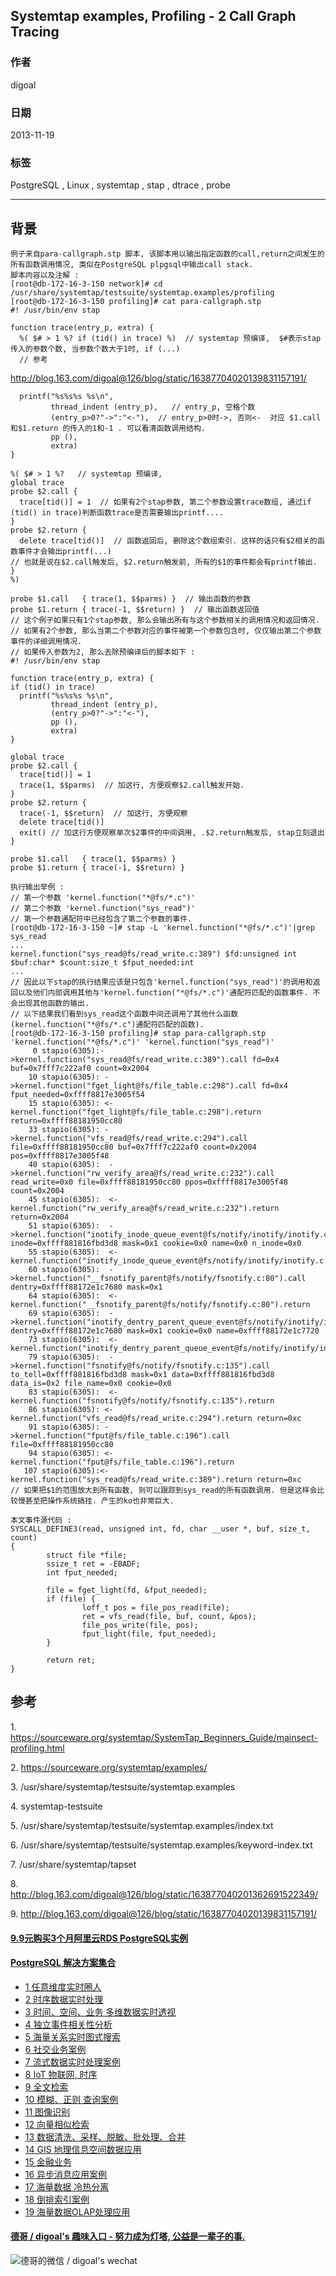 ## Systemtap examples, Profiling - 2 Call Graph Tracing  
                                                                                                                               
### 作者                                                                                                                           
digoal                                                                                                                             
                                                                                                                         
### 日期                                                                                                                                            
2013-11-19                                                                                                                    
                                                                                                                          
### 标签                                                                                                                         
PostgreSQL , Linux , systemtap , stap , dtrace , probe                                                                                                                          
                                                                                                                                                           
----                                                                                                                                   
                                                                                                                                                                       
## 背景      
```  
例子来自para-callgraph.stp 脚本, 该脚本用以输出指定函数的call,return之间发生的所有函数调用情况, 类似在PostgreSQL plpgsql中输出call stack.  
脚本内容以及注解 :   
[root@db-172-16-3-150 network]# cd /usr/share/systemtap/testsuite/systemtap.examples/profiling  
[root@db-172-16-3-150 profiling]# cat para-callgraph.stp  
#! /usr/bin/env stap  
  
function trace(entry_p, extra) {  
  %( $# > 1 %? if (tid() in trace) %)  // systemtap 预编译,  $#表示stap 传入的参数个数, 当参数个数大于1时, if (...)  
  // 参考  
```  
  
http://blog.163.com/digoal@126/blog/static/16387704020139831157191/  
  
```  
  printf("%s%s%s %s\n",  
         thread_indent (entry_p),   // entry_p, 空格个数  
         (entry_p>0?"->":"<-"),  // entry_p>0时->, 否则<-  对应 $1.call和$1.return 的传入的1和-1 . 可以看清函数调用结构.  
         pp (),  
         extra)  
}  
  
%( $# > 1 %?   // systemtap 预编译,   
global trace  
probe $2.call {  
  trace[tid()] = 1  // 如果有2个stap参数, 第二个参数设置trace数组, 通过if (tid() in trace)判断函数trace是否需要输出printf....  
}  
probe $2.return {  
  delete trace[tid()]  // 函数返回后, 删除这个数组索引. 这样的话只有$2相关的函数事件才会输出printf(...)  
// 也就是说在$2.call触发后, $2.return触发前, 所有的$1的事件都会有printf输出.  
}  
%)  
  
probe $1.call   { trace(1, $$parms) }  // 输出函数的参数  
probe $1.return { trace(-1, $$return) }  // 输出函数返回值  
// 这个例子如果只有1个stap参数, 那么会输出所有与这个参数相关的调用情况和返回情况.  
// 如果有2个参数, 那么当第二个参数对应的事件被第一个参数包含时, 仅仅输出第二个参数事件的详细调用情况.  
// 如果传入参数为2, 那么去除预编译后的脚本如下 :   
#! /usr/bin/env stap  
  
function trace(entry_p, extra) {  
if (tid() in trace)  
  printf("%s%s%s %s\n",  
         thread_indent (entry_p),  
         (entry_p>0?"->":"<-"),  
         pp (),  
         extra)  
}  
  
global trace  
probe $2.call {  
  trace[tid()] = 1  
  trace(1, $$parms)  // 加这行, 方便观察$2.call触发开始.  
}  
probe $2.return {  
  trace(-1, $$return)  // 加这行, 方便观察  
  delete trace[tid()]  
  exit() // 加这行方便观察单次$2事件的中间调用, .$2.return触发后, stap立刻退出  
}  
  
probe $1.call   { trace(1, $$parms) }  
probe $1.return { trace(-1, $$return) }  
  
执行输出举例 :   
// 第一个参数 'kernel.function("*@fs/*.c")'  
// 第二个参数 'kernel.function("sys_read")'  
// 第一个参数通配符中已经包含了第二个参数的事件.  
[root@db-172-16-3-150 ~]# stap -L 'kernel.function("*@fs/*.c")'|grep sys_read  
...  
kernel.function("sys_read@fs/read_write.c:389") $fd:unsigned int $buf:char* $count:size_t $fput_needed:int  
...  
// 因此以下stap的执行结果应该是只包含'kernel.function("sys_read")'的调用和返回以及他们内部调用其他与'kernel.function("*@fs/*.c")'通配符匹配的函数事件. 不会出现其他函数的输出.  
// 以下结果我们看到sys_read这个函数中间还调用了其他什么函数(kernel.function("*@fs/*.c")通配符匹配的函数).  
[root@db-172-16-3-150 profiling]# stap para-callgraph.stp 'kernel.function("*@fs/*.c")' 'kernel.function("sys_read")'  
     0 stapio(6305):->kernel.function("sys_read@fs/read_write.c:389").call fd=0x4 buf=0x7fff7c222af0 count=0x2004  
    10 stapio(6305): ->kernel.function("fget_light@fs/file_table.c:298").call fd=0x4 fput_needed=0xffff8817e3005f54  
    15 stapio(6305): <-kernel.function("fget_light@fs/file_table.c:298").return return=0xffff88181950cc80  
    33 stapio(6305): ->kernel.function("vfs_read@fs/read_write.c:294").call file=0xffff88181950cc80 buf=0x7fff7c222af0 count=0x2004 pos=0xffff8817e3005f48  
    40 stapio(6305):  ->kernel.function("rw_verify_area@fs/read_write.c:232").call read_write=0x0 file=0xffff88181950cc80 ppos=0xffff8817e3005f48 count=0x2004  
    45 stapio(6305):  <-kernel.function("rw_verify_area@fs/read_write.c:232").return return=0x2004  
    51 stapio(6305):  ->kernel.function("inotify_inode_queue_event@fs/notify/inotify/inotify.c:297").call inode=0xffff881816fbd3d8 mask=0x1 cookie=0x0 name=0x0 n_inode=0x0  
    55 stapio(6305):  <-kernel.function("inotify_inode_queue_event@fs/notify/inotify/inotify.c:297").return   
    60 stapio(6305):  ->kernel.function("__fsnotify_parent@fs/notify/fsnotify.c:80").call dentry=0xffff88172e1c7680 mask=0x1  
    64 stapio(6305):  <-kernel.function("__fsnotify_parent@fs/notify/fsnotify.c:80").return   
    69 stapio(6305):  ->kernel.function("inotify_dentry_parent_queue_event@fs/notify/inotify/inotify.c:329").call dentry=0xffff88172e1c7680 mask=0x1 cookie=0x0 name=0xffff88172e1c7720  
    73 stapio(6305):  <-kernel.function("inotify_dentry_parent_queue_event@fs/notify/inotify/inotify.c:329").return   
    79 stapio(6305):  ->kernel.function("fsnotify@fs/notify/fsnotify.c:135").call to_tell=0xffff881816fbd3d8 mask=0x1 data=0xffff881816fbd3d8 data_is=0x2 file_name=0x0 cookie=0x0  
    83 stapio(6305):  <-kernel.function("fsnotify@fs/notify/fsnotify.c:135").return   
    86 stapio(6305): <-kernel.function("vfs_read@fs/read_write.c:294").return return=0xc  
    91 stapio(6305): ->kernel.function("fput@fs/file_table.c:196").call file=0xffff88181950cc80  
    94 stapio(6305): <-kernel.function("fput@fs/file_table.c:196").return   
   107 stapio(6305):<-kernel.function("sys_read@fs/read_write.c:389").return return=0xc  
// 如果把$1的范围放大到所有函数, 则可以跟踪到sys_read的所有函数调用. 但是这样会比较慢甚至把操作系统搞挂. 产生的ko也非常巨大.  
  
本文事件源代码 :   
SYSCALL_DEFINE3(read, unsigned int, fd, char __user *, buf, size_t, count)  
{  
        struct file *file;  
        ssize_t ret = -EBADF;  
        int fput_needed;  
  
        file = fget_light(fd, &fput_needed);  
        if (file) {  
                loff_t pos = file_pos_read(file);  
                ret = vfs_read(file, buf, count, &pos);  
                file_pos_write(file, pos);  
                fput_light(file, fput_needed);  
        }  
  
        return ret;  
}  
```  
  
## 参考  
1\. https://sourceware.org/systemtap/SystemTap_Beginners_Guide/mainsect-profiling.html  
  
2\. https://sourceware.org/systemtap/examples/  
  
3\. /usr/share/systemtap/testsuite/systemtap.examples  
  
4\. systemtap-testsuite  
  
5\. /usr/share/systemtap/testsuite/systemtap.examples/index.txt  
  
6\. /usr/share/systemtap/testsuite/systemtap.examples/keyword-index.txt  
  
7\. /usr/share/systemtap/tapset  
  
8\. http://blog.163.com/digoal@126/blog/static/163877040201362691522349/  
  
9\. http://blog.163.com/digoal@126/blog/static/16387704020139831157191/  
      
  
  
  
  
  
  
  
  
  
  
  
  
  
  
  
  
  
  
  
  
  
  
  
  
  
  
  
  
  
  
  
  
  
  
  
  
  
  
  
  
  
  
  
  
  
#### [9.9元购买3个月阿里云RDS PostgreSQL实例](https://www.aliyun.com/database/postgresqlactivity "57258f76c37864c6e6d23383d05714ea")
  
  
#### [PostgreSQL 解决方案集合](https://yq.aliyun.com/topic/118 "40cff096e9ed7122c512b35d8561d9c8")
- [1 任意维度实时圈人](https://yq.aliyun.com/topic/118 "40cff096e9ed7122c512b35d8561d9c8")
- [2 时序数据实时处理](https://yq.aliyun.com/topic/118 "40cff096e9ed7122c512b35d8561d9c8")
- [3 时间、空间、业务 多维数据实时透视](https://yq.aliyun.com/topic/118 "40cff096e9ed7122c512b35d8561d9c8")
- [4 独立事件相关性分析](https://yq.aliyun.com/topic/118 "40cff096e9ed7122c512b35d8561d9c8")
- [5 海量关系实时图式搜索](https://yq.aliyun.com/topic/118 "40cff096e9ed7122c512b35d8561d9c8")
- [6 社交业务案例](https://yq.aliyun.com/topic/118 "40cff096e9ed7122c512b35d8561d9c8")
- [7 流式数据实时处理案例](https://yq.aliyun.com/topic/118 "40cff096e9ed7122c512b35d8561d9c8")
- [8 IoT 物联网, 时序](https://yq.aliyun.com/topic/118 "40cff096e9ed7122c512b35d8561d9c8")
- [9 全文检索](https://yq.aliyun.com/topic/118 "40cff096e9ed7122c512b35d8561d9c8")
- [10 模糊、正则 查询案例](https://yq.aliyun.com/topic/118 "40cff096e9ed7122c512b35d8561d9c8")
- [11 图像识别](https://yq.aliyun.com/topic/118 "40cff096e9ed7122c512b35d8561d9c8")
- [12 向量相似检索](https://yq.aliyun.com/topic/118 "40cff096e9ed7122c512b35d8561d9c8")
- [13 数据清洗、采样、脱敏、批处理、合并](https://yq.aliyun.com/topic/118 "40cff096e9ed7122c512b35d8561d9c8")
- [14 GIS 地理信息空间数据应用](https://yq.aliyun.com/topic/118 "40cff096e9ed7122c512b35d8561d9c8")
- [15 金融业务](https://yq.aliyun.com/topic/118 "40cff096e9ed7122c512b35d8561d9c8")
- [16 异步消息应用案例](https://yq.aliyun.com/topic/118 "40cff096e9ed7122c512b35d8561d9c8")
- [17 海量数据 冷热分离](https://yq.aliyun.com/topic/118 "40cff096e9ed7122c512b35d8561d9c8")
- [18 倒排索引案例](https://yq.aliyun.com/topic/118 "40cff096e9ed7122c512b35d8561d9c8")
- [19 海量数据OLAP处理应用](https://yq.aliyun.com/topic/118 "40cff096e9ed7122c512b35d8561d9c8")
  
  
#### [德哥 / digoal's 趣味入口 - 努力成为灯塔, 公益是一辈子的事.](https://github.com/digoal/blog/blob/master/README.md "22709685feb7cab07d30f30387f0a9ae")
  
  
![德哥的微信 / digoal's wechat](../pic/digoal_weixin.jpg "f7ad92eeba24523fd47a6e1a0e691b59")
  
